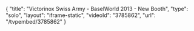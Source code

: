{
    "title": "Victorinox Swiss Army - BaselWorld 2013 - New Booth",
    "type": "solo",
    "layout": "iframe-static",
    "videoId": "3785862",
    "url": "\/tvpembed\/3785862"
}